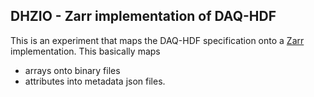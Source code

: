 DHZIO - Zarr implementation of DAQ-HDF 
--------------------------------------

This is an experiment that maps the DAQ-HDF specification onto a
[Zarr](https://zarr.dev) implementation. This basically maps
- arrays onto binary files
- attributes into metadata json files.